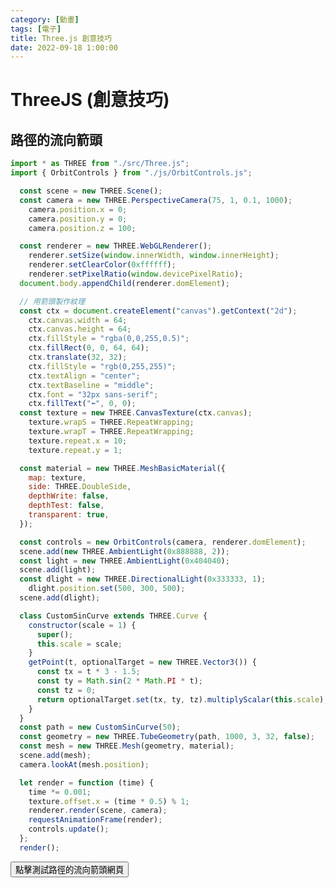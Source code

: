 ```yaml
---
category: [動畫]
tags: [電子]
title: Three.js 創意技巧
date: 2022-09-18 1:00:00
---
```


<style>
  table {
    width: 100%
    }
  td {
    vertical-align: center;
    text-align: center;
  }
  table.inputT{
    margin: 10px;
    width: auto;
    margin-left: auto;
    margin-right: auto;
    border: none;
  }
  input{
    text-align: center;
    padding: 0px 10px;
  }
  iframe{
    width: 100%;
    display: block;
    border-style:none;
  }
</style>
<script>
function setFrame(id, src){
document.getElementById(id).src="../assets/html/" + src;
}

function frameall(){
setFrame("flow","3d/flow.html");
}
</script>

# ThreeJS (創意技巧)

## 路徑的流向箭頭

```js
import * as THREE from "./src/Three.js";
import { OrbitControls } from "./js/OrbitControls.js";

  const scene = new THREE.Scene();
  const camera = new THREE.PerspectiveCamera(75, 1, 0.1, 1000);
    camera.position.x = 0;
    camera.position.y = 0;
    camera.position.z = 100;

  const renderer = new THREE.WebGLRenderer();
    renderer.setSize(window.innerWidth, window.innerHeight);
    renderer.setClearColor(0xffffff);
    renderer.setPixelRatio(window.devicePixelRatio);
  document.body.appendChild(renderer.domElement);

  // 用箭頭製作紋理
  const ctx = document.createElement("canvas").getContext("2d");
    ctx.canvas.width = 64;
    ctx.canvas.height = 64;
    ctx.fillStyle = "rgba(0,0,255,0.5)";
    ctx.fillRect(0, 0, 64, 64);
    ctx.translate(32, 32);
    ctx.fillStyle = "rgb(0,255,255)";
    ctx.textAlign = "center";
    ctx.textBaseline = "middle";
    ctx.font = "32px sans-serif";
    ctx.fillText("⬅", 0, 0);
  const texture = new THREE.CanvasTexture(ctx.canvas);
    texture.wrapS = THREE.RepeatWrapping;
    texture.wrapT = THREE.RepeatWrapping;
    texture.repeat.x = 10;
    texture.repeat.y = 1;

  const material = new THREE.MeshBasicMaterial({
    map: texture,
    side: THREE.DoubleSide,
    depthWrite: false,
    depthTest: false,
    transparent: true,
  });

  const controls = new OrbitControls(camera, renderer.domElement);
  scene.add(new THREE.AmbientLight(0x888888, 2));
  const light = new THREE.AmbientLight(0x404040);
  scene.add(light);
  const dlight = new THREE.DirectionalLight(0x333333, 1);
    dlight.position.set(500, 300, 500);
  scene.add(dlight);

  class CustomSinCurve extends THREE.Curve {
    constructor(scale = 1) {
      super();
      this.scale = scale;
    }
    getPoint(t, optionalTarget = new THREE.Vector3()) {
      const tx = t * 3 - 1.5;
      const ty = Math.sin(2 * Math.PI * t);
      const tz = 0;
      return optionalTarget.set(tx, ty, tz).multiplyScalar(this.scale);
    }
  }
  const path = new CustomSinCurve(50);
  const geometry = new THREE.TubeGeometry(path, 1000, 3, 32, false);
  const mesh = new THREE.Mesh(geometry, material);
  scene.add(mesh);
  camera.lookAt(mesh.position);

  let render = function (time) {
    time *= 0.001;
    texture.offset.x = (time * 0.5) % 1;
    renderer.render(scene, camera);
    requestAnimationFrame(render);
    controls.update();
  };
  render();
```
<div>
<button onclick="frameall()">點擊測試路徑的流向箭頭網頁</button>
<iframe id="flow"></iframe>
</div>
